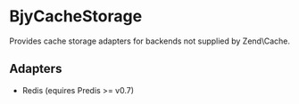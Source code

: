 BjyCacheStorage
===============
Provides cache storage adapters for backends not supplied by Zend\Cache.

Adapters
--------
 - Redis (equires Predis >= v0.7)
